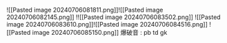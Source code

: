 ![[Pasted image 20240706081811.png]]![[Pasted image 20240706082145.png]]
!![[Pasted image 20240706083502.png]]
![[Pasted image 20240706083610.png]]![[Pasted image 20240706084516.png]]
![[Pasted image 20240706085150.png]]
爆破音 :
	pb td gk
